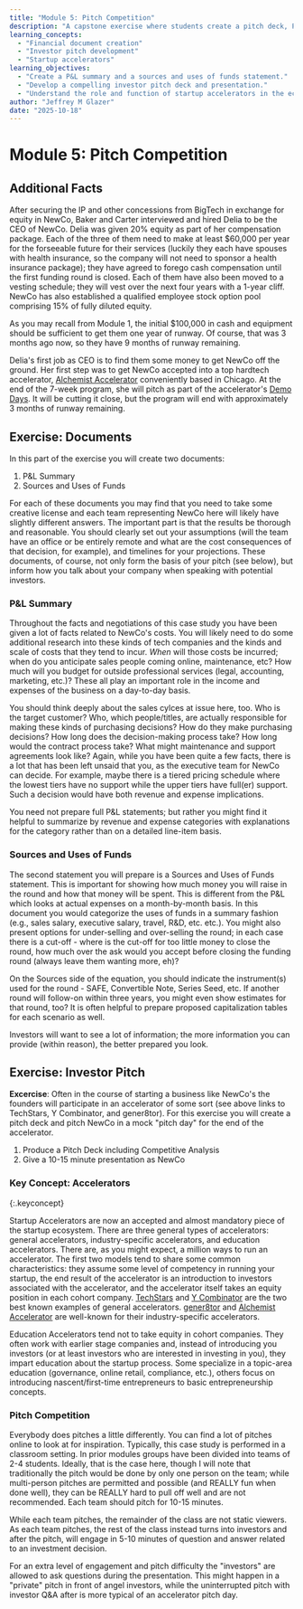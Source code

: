 ```yaml
---
title: "Module 5: Pitch Competition"
description: "A capstone exercise where students create a pitch deck, P&L summary, and a sources and uses of funds statement, culminating in a mock pitch competition."
learning_concepts:
  - "Financial document creation"
  - "Investor pitch development"
  - "Startup accelerators"
learning_objectives:
  - "Create a P&L summary and a sources and uses of funds statement."
  - "Develop a compelling investor pitch deck and presentation."
  - "Understand the role and function of startup accelerators in the ecosystem."
author: "Jeffrey M Glazer"
date: "2025-10-18"
---
```

# Module 5: Pitch Competition

## Additional Facts

After securing the IP and other concessions from BigTech in exchange for equity in NewCo, Baker and Carter interviewed and hired Delia to be the CEO of NewCo. Delia was given 20% equity as part of her compensation package. Each of the three of them need to make at least $60,000 per year for the forseeable future for their services (luckily they each have spouses with health insurance, so the company will not need to sponsor a health insurance package); they have agreed to forego cash compensation until the first funding round is closed. Each of them have also been moved to a vesting schedule; they will vest over the next four years with a 1-year cliff. NewCo has also established a qualified employee stock option pool comprising 15% of fully diluted equity.

As you may recall from Module 1, the initial $100,000 in cash and equipment should be sufficient to get them one year of runway. Of course, that was 3 months ago now, so they have 9 months of runway remaining.

Delia's first job as CEO is to find them some money to get NewCo off the ground. Her first step was to get NewCo accepted into a top hardtech accelerator, [Alchemist Accelerator](https://www.alchemistaccelerator.com/) conveniently based in Chicago. At the end of the 7-week program, she will pitch as part of the accelerator's [Demo Days](https://www.alchemistaccelerator.com/alchemist-demo-days). It will be cutting it close, but the program will end with approximately 3 months of runway remaining.

## Exercise: Documents

In this part of the exercise you will create two documents:

1. P&L Summary
2. Sources and Uses of Funds

For each of these documents you may find that you need to take some creative license and each team representing NewCo here will likely have slightly different answers. The important part is that the results be thorough and reasonable. You should clearly set out your assumptions (will the team have an office or be entirely remote and what are the cost consequences of that decision, for example), and timelines for your projections. These documents, of course, not only form the basis of your pitch (see below), but inform how you talk about your company when speaking with potential investors.

### P&L Summary

Throughout the facts and negotiations of this case study you have been given a lot of facts related to NewCo's costs. You will likely need to do some additional research into these kinds of tech companies and the kinds and scale of costs that they tend to incur. _When_ will those costs be incurred; when do you anticipate sales people coming online, maintenance, etc? How much will you budget for outside professional services (legal, accounting, marketing, etc.)? These all play an important role in the income and expenses of the business on a day-to-day basis.

You should think deeply about the sales cylces at issue here, too. Who is the target customer? Who, which people/titles, are actually responsible for making these kinds of purchasing decisions? How do they make purchasing decisions? How long does the decision-making process take? How long would the contract process take? What might maintenance and support agreements look like? Again, while you have been quite a few facts, there is a lot that has been left unsaid that you, as the executive team for NewCo can decide. For example, maybe there is a tiered pricing schedule where the lowest tiers have no support while the upper tiers have full(er) support. Such a decision would have both revenue and expense implications.

You need not prepare full P&L statements; but rather you might find it helpful to summarize by revenue and expense categories with explanations for the category rather than on a detailed line-item basis.

### Sources and Uses of Funds

The second statement you will prepare is a Sources and Uses of Funds statement. This is important for showing how much money you will raise in the round and how that money will be spent. This is different from the P&L which looks at actual expenses on a month-by-month basis. In this document you would categorize the uses of funds in a summary fashion (e.g., sales salary, executive salary, travel, R&D, etc. etc.). You might also present options for under-selling and over-selling the round; in each case there is a cut-off - where is the cut-off for too little money to close the round, how much over the ask would you accept before closing the funding round (always leave them wanting more, eh)? 

On the Sources side of the equation, you should indicate the instrument(s) used for the round - SAFE, Convertible Note, Series Seed, etc. If another round will follow-on within three years, you might even show estimates for that round, too? It is often helpful to prepare proposed capitalization tables for each scenario as well.

Investors will want to see a lot of information; the more information you can provide (within reason), the better prepared you look.

## Exercise: Investor Pitch

**Excercise**: Often in the course of starting a business like NewCo's the founders will participate in an accelerator of some sort (see above links to TechStars, Y Combinator, and gener8tor). For this exercise you will create a pitch deck and pitch NewCo in a mock "pitch day" for the end of the accelerator.

1. Produce a Pitch Deck including Competitive Analysis
2. Give a 10-15 minute presentation as NewCo

### Key Concept: Accelerators
{:.keyconcept}

Startup Accelerators are now an accepted and almost mandatory piece of the startup ecosystem. There are three general types of accelerators: general accelerators, industry-specific accelerators, and education accelerators. There are, as you might expect, a million ways to run an accelerator. The first two models tend to share some common characteristics: they assume some level of competency in running your startup, the end result of the accelerator is an introduction to investors associated with the accelerator, and the accelerator itself takes an equity position in each cohort company. [TechStars](https://www.techstars.com/) and [Y Combinator](https://www.ycombinator.com/) are the two best known examples of general accelerators. [gener8tor](https://www.gener8tor.com/) and [Alchemist Accelerator](https://www.alchemistaccelerator.com/) are well-known for their industry-specific accelerators.

Education Accelerators tend not to take equity in cohort companies. They often work with earlier stage companies and, instead of introducing you investors (or at least investors who are interested in investing in you), they impart education about the startup process. Some specialize in a topic-area education (governance, online retail, compliance, etc.), others focus on introducing nascent/first-time entrepreneurs to basic entrepreneurship concepts.

### Pitch Competition

Everybody does pitches a little differently. You can find a lot of pitches online to look at for inspiration. Typically, this case study is performed in a classroom setting. In prior modules groups have been divided into teams of 2-4 students. Ideally, that is the case here, though I will note that traditionally the pitch would be done by only one person on the team; while multi-person pitches are permitted and possible (and REALLY fun when done well), they can be REALLY hard to pull off well and are not recommended. Each team should pitch for 10-15 minutes.

While each team pitches, the remainder of the class are not static viewers. As each team pitches, the rest of the class instead turns into investors and after the pitch, will engage in 5-10 minutes of question and answer related to an investment decision. 

For an extra level of engagement and pitch difficulty the "investors" are allowed to ask questions during the presentation. This might happen in a "private" pitch in front of angel investors, while the uninterrupted pitch with investor Q&A after is more typical of an accelerator pitch day.